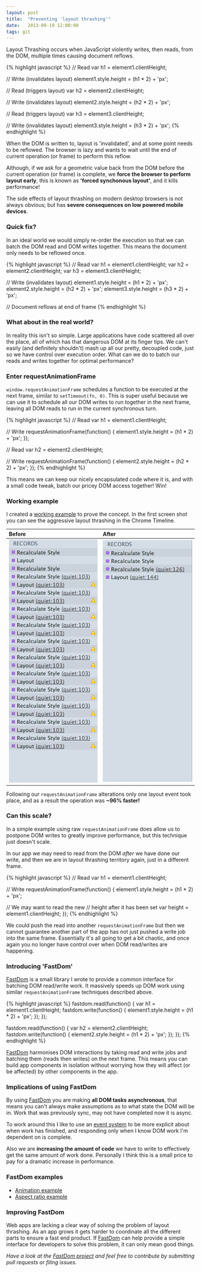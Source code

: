 ```yaml
---
layout: post
title:  "Preventing 'layout thrashing'"
date:   2013-09-19 12:00:00
tags: git
---
```

Layout Thrashing occurs when JavaScript violently writes, then reads, from the DOM, multiple times causing document reflows.

{% highlight javascript %}
// Read
var h1 = element1.clientHeight;

// Write (invalidates layout)
element1.style.height = (h1 * 2) + 'px';

// Read (triggers layout)
var h2 = element2.clientHeight;

// Write (invalidates layout)
element2.style.height = (h2 * 2) + 'px';

// Read (triggers layout)
var h3 = element3.clientHeight;

// Write (invalidates layout)
element3.style.height = (h3 * 2) + 'px';
{% endhighlight %}

When the DOM is written to, layout is 'invalidated', and at some point needs to be reflowed. The browser is lazy and wants to wait until the end of current operation (or frame) to perform this reflow.

Although, if we ask for a geometric value back from the DOM before the current operation (or frame) is complete, we **force the browser to perform layout early**, this is known as **'forced synchonous layout'**, and it kills performance!

The side effects of layout thrashing on modern desktop browsers is not always obvious; but has **severe consequences on low powered mobile devices**.

### Quick fix?

In an ideal world we would simply re-order the execution so that we can batch the DOM read and DOM writes together. This means the document only needs to be reflowed once.

{% highlight javascript %}
// Read
var h1 = element1.clientHeight;
var h2 = element2.clientHeight;
var h3 = element3.clientHeight;

// Write (invalidates layout)
element1.style.height = (h1 * 2) + 'px';
element2.style.height = (h2 * 2) + 'px';
element3.style.height = (h3 * 2) + 'px';

// Document reflows at end of frame
{% endhighlight %}

### What about in the real world?

In reality this isn't so simple. Large applications have code scattered all over the place, all of which has that dangerous DOM at its finger tips. We can't easily (and definitely shouldn't) mash up all our pretty, decoupled code, just so we have control over execution order. What can we do to batch our reads and writes together for optimal performance?

### Enter requestAnimationFrame

`window.requestAnimationFrame` schedules a function to be executed at the next frame, similar to `setTimeout(fn, 0)`. This is super useful because we can use it to schedule all our DOM writes to run together in the next frame, leaving all DOM reads to run in the current synchronous turn.

{% highlight javascript %}
// Read
var h1 = element1.clientHeight;

// Write
requestAnimationFrame(function() {
  element1.style.height = (h1 * 2) + 'px';
});

// Read
var h2 = element2.clientHeight;

// Write
requestAnimationFrame(function() {
  element2.style.height = (h2 * 2) + 'px';
});
{% endhighlight %}

This means we can keep our nicely encapsulated code where it is, and with a small code tweak, batch our pricey DOM access together! Win!

### Working example

I created a [working example](http://jsbin.com/ebicuJu/2/edit?js,output) to prove the concept. In the first screen shot you can see the aggressive layout thrashing in the Chrome Timeline.

| **Before** | **After** |
|:------------|:-----------|
| ![](/lib/images/tumblr_inline_mrsskjBm1a1qz4rgp.png) | ![](/lib/images/tumblr_inline_mrssloEy7I1qz4rgp.png) |

Following our `requestAnimationFrame` alterations only one layout event took place, and as a result the operation was **~96% faster!**

### Can this scale?

In a simple example using raw `requestAnimationFrame` does allow us to postpone DOM writes to greatly improve performance, but this technique just doesn't scale.

In our app we may need to read from the DOM *after* we have done our write, and then we are in layout thrashing territory again, just in a different frame.

{% highlight javascript %}
// Read
var h1 = element1.clientHeight;

// Write
requestAnimationFrame(function() {
  element1.style.height = (h1 * 2) + 'px';

  // We may want to read the new
  // height after it has been set
  var height = element1.clientHeight;
});
{% endhighlight %}

We could push the read into another `requestAnimationFrame` but then we cannot guarantee another part of the app has not just pushed a write job into the same frame. Essentially it's all going to get a bit chaotic, and once again you no longer have control over when DOM read/writes are happening.

### Introducing 'FastDom'

[FastDom](http://github.com/wilsonpage/fastdom) is a small library I wrote to provide a common interface for batching DOM read/write work. It massively speeds up DOM work using similar `requestAnimationFrame` techniques described above.

{% highlight javascript %}
fastdom.read(function() {
  var h1 = element1.clientHeight;
  fastdom.write(function() {
    element1.style.height = (h1 * 2) + 'px';
  });
});

fastdom.read(function() {
  var h2 = element2.clientHeight;
  fastdom.write(function() {
    element2.style.height = (h1 * 2) + 'px';
  });
});
{% endhighlight %}

[FastDom](http://github.com/wilsonpage/fastdom) harmonises DOM interactions by taking read and write jobs and batching them (reads then writes) on the next frame. This means you can build app components in isolation without worrying how they will affect (or be affected) by other components in the app.

### Implications of using FastDom

By using [FastDom](http://github.com/wilsonpage/fastdom) you are making **all DOM tasks asynchronous**, that means you can't always make assumptions as to what state the DOM will be in. Work that was previously sync, may not have completed now it is async.

To work around this I like to use an [event system](http://github.com/wilsonpage/event) to be more explicit about when work has finished, and responding only when I know DOM work I'm dependent on is complete.

Also we are **increasing the amount of code** we have to write to effectively get the same amount of work done. Personally I think this is a small price to pay for a dramatic increase in performance.

### FastDom examples

- [Animation example](http://wilsonpage.github.io/fastdom/examples/animation.html)
- [Aspect ratio example](http://wilsonpage.github.io/fastdom/examples/aspect-ratio.html)

### Improving FastDom

Web apps are lacking a clear way of solving the problem of layout thrashing. As an app grows it gets harder to coordinate all the different parts to ensure a fast end product. If [FastDom](http://github.com/wilsonpage/fastdom) can help provide a simple interface for developers to solve this problem, it can only mean good things.

*Have a look at the [FastDom project](http://github.com/wilsonpage/fastdom)  and feel free to contribute by submitting pull requests or filing issues.*